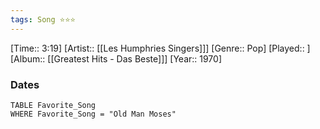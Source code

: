 ```yaml
---
tags: Song ⭐⭐⭐ 
---
```

[Time:: 3:19]
[Artist:: [[Les Humphries Singers]]]
[Genre:: Pop]
[Played:: ]
[Album:: [[Greatest Hits - Das Beste]]]
[Year:: 1970]
### Dates
````dataview
TABLE Favorite_Song
WHERE Favorite_Song = "Old Man Moses"
````